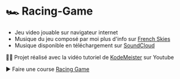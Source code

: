 # 🏎 Racing-Game

- Jeu video jouable sur navigateur internet
- Musique du jeu composé par moi plus d'info sur [French Skies](https://ffm.bio/frenchskies)
- Musique disponible en téléchargement sur [SoundCloud](https://soundcloud.com/frenchskies/racing-game-free-download)

👨‍💻 Projet réalisé avec la vidéo tutoriel de [KodeMeister](https://youtu.be/EOemfVmD-1M?si=8RYq164l-bYPNcWn) sur Youtube


▶ Faire une course [Racing Game](https://skies-land.github.io/Racing-Game/)
